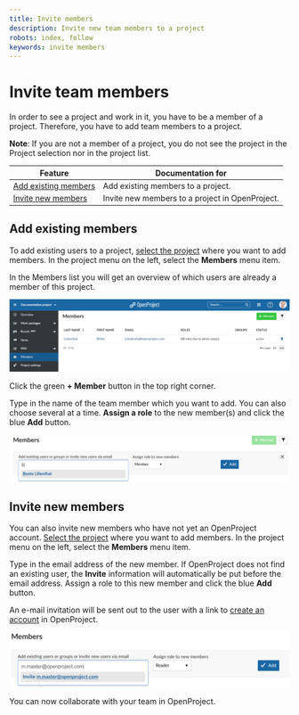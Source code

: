 ```yaml
---
title: Invite members
description: Invite new team members to a project
robots: index, follow
keywords: invite members
---
```


# Invite team members

In order to see a project and work in it, you have to be a member of a project. Therefore, you have to add team members to a project.

<div class="alert alert-info" role="alert">

**Note**: If you are not a member of a project, you do not see the project in the Project selection nor in the project list.

</div>

| Feature                                       | Documentation for                               |
| --------------------------------------------- | ----------------------------------------------- |
| [Add existing members](#add-existing-members) | Add existing members to a project.              |
| [Invite new members](invite-new-members)      | Invite new members to a project in OpenProject. |

## Add existing members

To add existing users to a project, [select the project](./project-admin-guide/#select-a-project) where you want to add members. In the project menu on the left, select the **Members** menu item.

In the Members list you will get an overview of which users are already a member of this project.

![projet-members](1566223836715.png)

Click the green **+ Member** button in the top right corner.

Type in the name of the team member which you want to add. You can also choose several at a time. **Assign a role** to the new member(s) and click the blue **Add** button.

![add-members](1566224199456.png) 

## Invite new members

You can also invite new members who have not yet an OpenProject account. [Select the project](./project-admin-guide/#select-a-project) where you want to add members. In the project menu on the left, select the **Members** menu item.

Type in the email address of the new member. If OpenProject does not find an existing user, the **Invite** information will automatically be put before the email address. Assign a role to this new member and click the blue **Add** button.

An e-mail invitation will be sent out to the user with a link to [create an account](#create-a-new-account) in OpenProject.

![invite-new-members](1566224961670.png)

You can now collaborate with your team in OpenProject.



